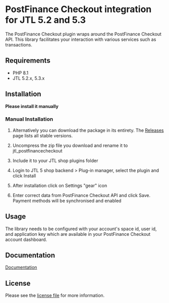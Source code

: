 

PostFinance Checkout integration for JTL 5.2 and 5.3
=============================

The PostFinance Checkout plugin wraps around the PostFinance Checkout API. This library facilitates your interaction with various services such as transactions.

## Requirements

- PHP 8.1
- JTL 5.2.x, 5.3.x

## Installation

**Please install it manually**

### Manual Installation


1. Alternatively you can download the package in its entirety. The [Releases](../../releases) page lists all stable versions.

2. Uncompress the zip file you download and rename it to jtl_postfinancecheckout

3. Include it to your JTL shop plugins folder

4. Login to JTL 5 shop backend > Plug-in manager, select the plugin and click Install

5. After installation click on Settings "gear" icon

6. Enter correct data from PostFinance Checkout API and click Save. Payment methods will be synchronised and enabled


## Usage
The library needs to be configured with your account's space id, user id, and application key which are available in your PostFinance Checkout
account dashboard.

## Documentation

[Documentation](https://plugin-documentation.postfinance-checkout.ch/pfpayments/jtl-5/1.0.36/docs/en/documentation.html)

## License

Please see the [license file](https://github.com/pfpayments/jtl-5/blob/master/LICENSE.txt) for more information.
